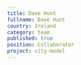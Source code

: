 ```yaml
---
title: Dave Hunt
fullname: Dave Hunt
country: Ireland
category: team
published: true
position: Collaborator
project: city-model
---
```


